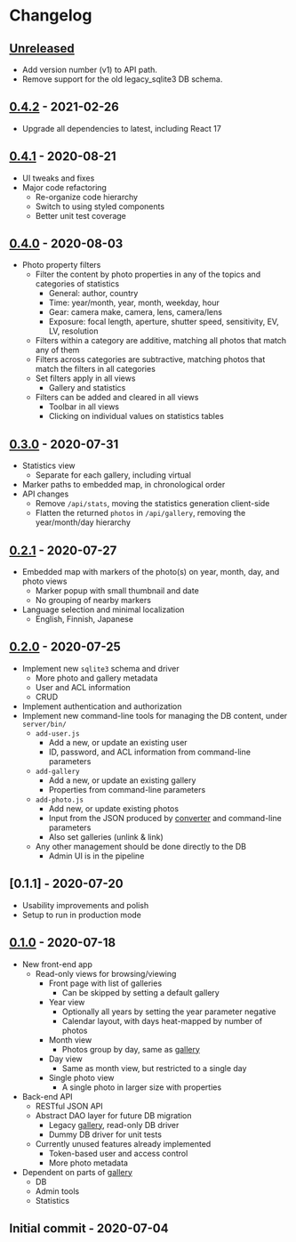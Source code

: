 # Changelog

## [Unreleased]
- Add version number (v1) to API path.
- Remove support for the old legacy_sqlite3 DB schema.

## [0.4.2] - 2021-02-26
- Upgrade all dependencies to latest, including React 17

## [0.4.1] - 2020-08-21

- UI tweaks and fixes
- Major code refactoring
  - Re-organize code hierarchy
  - Switch to using styled components
  - Better unit test coverage

## [0.4.0] - 2020-08-03

- Photo property filters
  - Filter the content by photo properties in any of the topics and categories of statistics
    - General: author, country
    - Time: year/month, year, month, weekday, hour
    - Gear: camera make, camera, lens, camera/lens
    - Exposure: focal length, aperture, shutter speed, sensitivity, EV, LV, resolution
  - Filters within a category are additive, matching all photos that match any of them
  - Filters across categories are subtractive, matching photos that match the filters in all categories
  - Set filters apply in all views
    - Gallery and statistics
  - Filters can be added and cleared in all views
    - Toolbar in all views
    - Clicking on individual values on statistics tables

## [0.3.0] - 2020-07-31

- Statistics view
  - Separate for each gallery, including virtual
- Marker paths to embedded map, in chronological order
- API changes
  - Remove `/api/stats`, moving the statistics generation client-side
  - Flatten the returned `photos` in `/api/gallery`, removing the year/month/day hierarchy

## [0.2.1] - 2020-07-27

- Embedded map with markers of the photo(s) on year, month, day, and photo views
  - Marker popup with small thumbnail and date
  - No grouping of nearby markers
- Language selection and minimal localization
  - English, Finnish, Japanese

## [0.2.0] - 2020-07-25

- Implement new `sqlite3` schema and driver
  - More photo and gallery metadata
  - User and ACL information
  - CRUD
- Implement authentication and authorization
- Implement new command-line tools for managing the DB content, under `server/bin/`
  - `add-user.js`
    - Add a new, or update an existing user
    - ID, password, and ACL information from command-line parameters
  - `add-gallery`
    - Add a new, or update an existing gallery
    - Properties from command-line parameters
  - `add-photo.js`
    - Add new, or update existing photos
    - Input from the JSON produced by [converter](converter) and command-line parameters
    - Also set galleries (unlink & link)
  - Any other management should be done directly to the DB
    - Admin UI is in the pipeline

## [0.1.1] - 2020-07-20

- Usability improvements and polish
- Setup to run in production mode

## [0.1.0] - 2020-07-18

- New front-end app
  - Read-only views for browsing/viewing
    - Front page with list of galleries
      - Can be skipped by setting a default gallery
    - Year view
      - Optionally all years by setting the year parameter negative
      - Calendar layout, with days heat-mapped by number of photos
    - Month view
      - Photos group by day, same as [gallery](https://github.com/vlumi/gallery)
    - Day view
      - Same as month view, but restricted to a single day
    - Single photo view
      - A single photo in larger size with properties
- Back-end API
  - RESTful JSON API
  - Abstract DAO layer for future DB migration
    - Legacy [gallery](https://github.com/vlumi/gallery), read-only DB driver
    - Dummy DB driver for unit tests
  - Currently unused features already implemented
    - Token-based user and access control
    - More photo metadata
- Dependent on parts of [gallery](https://github.com/vlumi/gallery)
  - DB
  - Admin tools
  - Statistics

## Initial commit - 2020-07-04

[Unreleased]: https://github.com/olivierlacan/keep-a-changelog/compare/v0.4.2...HEAD
[0.4.2]: https://github.com/vlumi/photo-diary/compare/v0.4.1...v0.4.2
[0.4.1]: https://github.com/vlumi/photo-diary/compare/v0.4.0...v0.4.1
[0.4.0]: https://github.com/vlumi/photo-diary/compare/v0.3.0...v0.4.0
[0.3.0]: https://github.com/vlumi/photo-diary/compare/v0.2.1...v0.3.0
[0.2.1]: https://github.com/vlumi/photo-diary/compare/v0.2.0...v0.2.1
[0.2.0]: https://github.com/vlumi/photo-diary/compare/v0.1.1...v0.2.0
[0.2.0]: https://github.com/vlumi/photo-diary/compare/v0.1.0...v0.1.1
[0.1.0]: https://github.com/vlumi/photo-diary/releases/tag/v0.1.0
